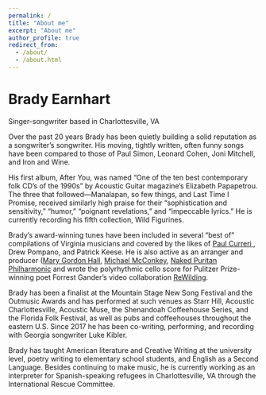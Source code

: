 ```yaml
---
permalink: /
title: "About me"
excerpt: "About me"
author_profile: true
redirect_from: 
  - /about/
  - /about.html
---
```

# Brady Earnhart
 Singer-songwriter based in Charlottesville, VA

 Over the past 20 years Brady has been quietly building a solid reputation as a songwriter’s songwriter. His moving, tightly written, often funny songs have been compared to those of Paul Simon, Leonard Cohen, Joni Mitchell, and Iron and Wine.

 His first album, After You, was named “One of the ten best contemporary folk CD’s of the 1990s” by Acoustic Guitar magazine’s Elizabeth Papapetrou. The three that followed—Manalapan, so few things, and Last Time I Promise, received similarly high praise for their “sophistication and sensitivity,” “humor,” “poignant revelations,” and “impeccable lyrics.” He is currently recording his fifth collection, Wild Figurines.

 Brady’s award-winning tunes have been included in several “best of” compilations of Virginia musicians and covered by the likes of [Paul Curreri ](https://youtu.be/nbGjUJVW2BU), Drew Pompano, and Patrick Keese. He is also active as an arranger and producer ([Mary Gordon Hall](https://youtu.be/NS0jIXTchNA), [Michael McConkey](https://youtu.be/H3jO0QKxP4c), [Naked Puritan Philharmonic](https://youtu.be/KMQqd92aWyo) and wrote the polyrhythmic cello score for Pulitzer Prize-winning poet Forrest Gander’s video collaboration [ReWilding](https://youtu.be/t8almAlWzYQ).

 Brady has been a finalist at the Mountain Stage New Song Festival and the Outmusic Awards and has performed at such venues as Starr Hill, Acoustic Charlottesville, Acoustic Muse, the Shenandoah Coffeehouse Series, and the Florida Folk Festival, as well as pubs and coffeehouses throughout the eastern U.S. Since 2017 he has been co-writing, performing, and recording with Georgia songwriter Luke Kibler.

 Brady has taught American literature and Creative Writing at the university level, poetry writing to elementary school students, and English as a Second Language. Besides continuing to make music, he is currently working as an interpreter for Spanish-speaking refugees in Charlottesville, VA through the International Rescue Committee.
